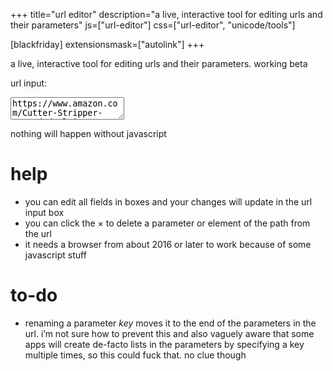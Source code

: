 +++
title="url editor"
description="a live, interactive tool for editing urls and their parameters"
js=["url-editor"]
css=["url-editor", "unicode/tools"]

[blackfriday]
extensionsmask=["autolink"]
+++

a live, interactive tool for editing urls and their parameters. working beta

url input:
<textarea id="url_in">
https://www.amazon.com/Cutter-Stripper-Stranded-Klein-Tools/dp/B00080DPNQ/ref=sr_1_6?s=power-hand-tools&ie=UTF8&qid=1526426148&sr=1-6&keywords=wire+strippers
</textarea>

<div id="url_out"></div>

<noscript>nothing will happen without javascript</noscript>

# help

* you can edit all fields in boxes and your changes will update in the url
  input box
* you can click the × to delete a parameter or element of the path from the url
* it needs a browser from about 2016 or later to work because of some
  javascript stuff

# to-do

* renaming a parameter *key* moves it to the end of the parameters in the url.
  i’m not sure how to prevent this and also vaguely aware that some apps will
  create de-facto lists in the parameters by specifying a key multiple times, so
  this could fuck that. no clue though
